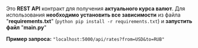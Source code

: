 Это **REST API** контракт для получения **актуального курса валют**. Для использования **необходимо установить все зависимости** из файла "**requirements.txt**" (``` python pip install -r requirements.txt ```) и **запустить файл** "**main.py**"

**Пример запроса:** ``` "localhost:5000/api/rates?from=USD&to=RUB" ```
